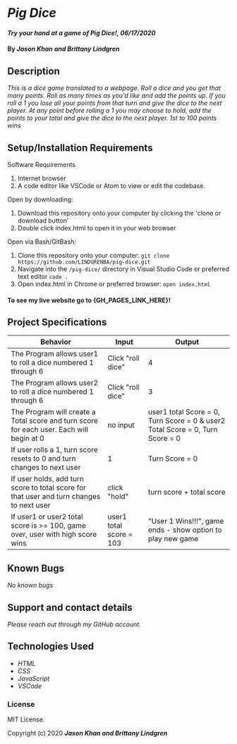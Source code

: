 # _Pig Dice_

#### _Try your hand at a game of Pig Dice!, 06/17/2020_

#### By _**Jason Khan and Brittany Lindgren**_

## Description

_This is a dice game translated to a webpage. Roll a dice and you get that many points. Roll as many times as you'd like and add the points up. If you roll a 1 you lose all your points from that turn and give the dice to the next player. At any point before rolling a 1 you may choose to hold, add the points to your total and give the dice to the next player. 1st to 100 points wins_

## Setup/Installation Requirements

Software Requirements
1. Internet browser
2. A code editor like VSCode or Atom to view or edit the codebase.

Open by downloading:
1. Download this repository onto your computer by clicking the 'clone or download button'
2. Double click index.html to open it in your web browser

Open via Bash/GitBash:
1. Clone this repository onto your computer:
`git clone https://github.com/LINDGRENBA/pig-dice.git`
2. Navigate into the `/pig-dice/` directory in Visual Studio Code or preferred text editor
`code .`
3. Open index.html in Chrome or preferred browser:
`open index.html`

#### To see my live website go to {GH_PAGES_LINK_HERE}!

## Project Specifications

| Behavior | Input | Output |
| -------- | ----- | ------ |
| The Program allows user1 to roll a dice numbered 1 through 6 | Click "roll dice" | 4 |
| The Program allows user2 to roll a dice numbered 1 through 6 | Click "roll dice" | 3 |
| The Program will create a Total score and turn score for each user. Each  will begin at 0 | no input | user1 total Score = 0, Turn Score = 0 & user2 Total Score = 0, Turn Score = 0 |
| If user rolls a 1, turn score resets to 0 and turn changes to next user | 1 | Turn Score = 0 |
| If user holds, add turn score to total score for that user and turn changes to next user | click "hold" | turn score + total score |
| If user1 or user2 total score is >= 100, game over, user with high score wins | user1 total score = 103 | "User 1 Wins!!!", game ends - show option to play new game |

## Known Bugs

_No known bugs_

## Support and contact details

_Please reach out through my GitHub account._

## Technologies Used

* _HTML_
* _CSS_
* _JavaScript_
* _VSCode_

### License

MIT License.

Copyright (c) 2020 **_Jason Khan and Brittany Lindgren_**
